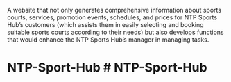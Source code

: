 A website that not only generates comprehensive information about sports courts, services, promotion events, schedules, 
and prices for NTP Sports Hub’s customers (which assists them in easily selecting and booking suitable sports courts 
according to their needs) but also develops functions that would enhance the NTP Sports Hub’s manager in managing tasks.
# NTP-Sport-Hub # NTP-Sport-Hub

